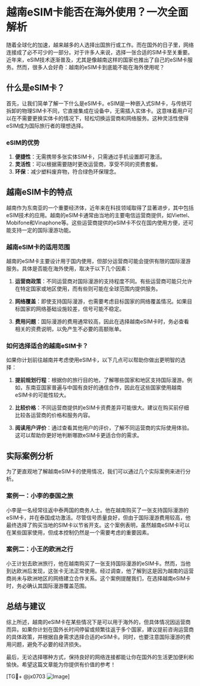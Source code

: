 # 越南eSIM卡能否在海外使用？一次全面解析

随着全球化的加速，越来越多的人选择出国旅行或工作。而在国外的日子里，网络连接成了必不可少的一部分。对于许多人来说，选择一张合适的SIM卡至关重要。近年来，eSIM技术逐渐普及，尤其是像越南这样的国家也推出了自己的eSIM卡服务。然而，很多人会好奇：越南的eSIM卡到底能不能在海外使用呢？

## 什么是eSIM卡？

首先，让我们简单了解一下什么是eSIM卡。eSIM是一种嵌入式SIM卡，与传统可拆卸的物理SIM卡不同，它直接集成在设备中，无需插入实体卡。这意味着用户可以在不需要更换实体卡的情况下，轻松切换运营商和网络服务。这种灵活性使得eSIM成为国际旅行者的理想选择。

### eSIM的优势

1. **便捷性**：无需携带多张实体SIM卡，只需通过手机设置即可激活。
2. **灵活性**：可以根据需要随时更改运营商，享受不同的资费套餐。
3. **环保**：减少塑料废弃物，符合绿色环保理念。

## 越南eSIM卡的特点

越南作为东南亚的一个重要经济体，近年来在科技领域取得了显著进步，其中包括eSIM技术的应用。越南的eSIM卡通常由当地的主要电信运营商提供，如Viettel、Mobifone和Vinaphone等。这些运营商提供的eSIM卡不仅在国内使用方便，还可能支持一定的国际漫游功能。

### 越南eSIM卡的适用范围

越南的eSIM卡主要设计用于国内使用，但部分运营商可能会提供有限的国际漫游服务。具体是否能在海外使用，取决于以下几个因素：

1. **运营商政策**：不同运营商对国际漫游的支持程度不同。有些运营商可能只允许在特定国家或地区使用，而有些则可能在全球范围内提供服务。
   
2. **网络覆盖**：即使支持国际漫游，也需要考虑目标国家的网络覆盖情况。如果目标国家的网络基础设施较差，信号可能不稳定。

3. **费用问题**：国际漫游的费用通常较高，因此在选择越南eSIM卡时，务必查看相关的资费说明，以免产生不必要的高额账单。

### 如何选择适合的越南eSIM卡？

如果你计划前往越南并考虑使用eSIM卡，以下几点可以帮助你做出更明智的选择：

1. **提前规划行程**：根据你的旅行目的地，了解哪些国家和地区支持国际漫游。例如，东南亚国家普遍与中国有良好的通信合作，因此在这些国家使用越南eSIM卡的可能性较大。

2. **比较价格**：不同运营商提供的eSIM卡资费差异可能很大。建议在购买前仔细比较各运营商的价格和服务内容。

3. **阅读用户评价**：通过查看其他用户的评价，了解不同运营商的实际使用体验。这可以帮助你更好地判断哪款eSIM卡更适合你的需求。

## 实际案例分析

为了更直观地了解越南eSIM卡的使用情况，我们可以通过几个实际案例来进行分析。

### 案例一：小李的泰国之旅

小李是一名经常往返中泰两国的商务人士。他在越南购买了一张支持国际漫游的eSIM卡，并在泰国成功激活。尽管信号质量良好，但由于国际漫游费用较高，他最终选择了购买当地的SIM卡以节省开支。这个案例表明，虽然越南eSIM卡可以在某些国家使用，但成本控制仍然是一个需要考虑的重要因素。

### 案例二：小王的欧洲之行

小王计划去欧洲旅行，他在越南购买了一张支持国际漫游的eSIM卡。然而，当他到达欧洲后发现，这张卡无法正常使用。经过调查，他了解到这是因为越南的运营商尚未与欧洲地区的网络建立合作关系。这个案例提醒我们，在选择越南eSIM卡时，务必确认其国际漫游覆盖范围。

## 总结与建议

综上所述，越南的eSIM卡在某些情况下是可以用于海外的，但具体情况因运营商而异。如果你计划在国外长时间停留或频繁往返于多个国家，建议提前咨询运营商的具体政策，并根据自身需求选择合适的eSIM卡。同时，也要注意国际漫游的费用问题，避免不必要的经济损失。

最后，无论选择哪种方式，保持良好的网络连接都能让你在国外的生活更加便利和愉快。希望这篇文章能为你提供有价值的参考！

[TG💪+ @jx0703 ![Image](https://github.com/user-attachments/assets/dbca1d08-cadb-493c-b0ec-ad6f7a83f270)]